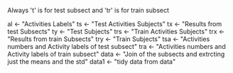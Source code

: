 
Always 't' is for test subsect and 'tr' is for train subsect

al <- "Activities Labels"
ts <- "Test Activities Subjects" 
tx <- "Results from test Subsects"
ty <- "Test Subjects"
trs <- "Train Activities Subjects"
trx <- "Results from train Subsects"
try <- "Train Subjects"
tsa <- "Activities numbers and Activity labels of test subsect"
tra <- "Activities numbers and Activity labels of train subsect"
data <- "Join of the subsects and extrcting just the means and the std"
data1 <- "tidy data from data"